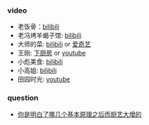 ### video
* 老饭骨：[bilibili](https://space.bilibili.com/419872064/)
* 老冯烤羊蝎子馆: [bilibili](https://space.bilibili.com/526315634)
* 大师的菜: [bilibili](http://space.bilibili.com/236711132/) or [爱奇艺](https://www.iqiyi.com/paopao/u/1453850316/video/)
* 王刚: [下厨房](https://www.xiachufang.com/cook/117571982/) or [youtube](https://www.youtube.com/channel/UCg0m_Ah8P_MQbnn77-vYnYw/featured)
* 小彪美食: [bilibili](https://space.bilibili.com/150645682)
* 小高姐: [bilibili](https://space.bilibili.com/216156027)
* 田园时光: [youtube](https://www.youtube.com/channel/UCEkG-qWrskKVdawEFA99koA)

### question
* [你是明白了哪几个基本原理之后而厨艺大增的](https://www.zhihu.com/question/21696230)

